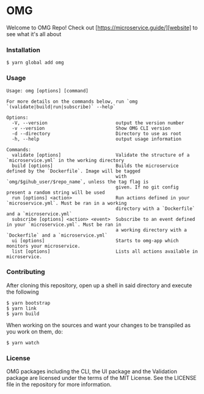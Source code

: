 # OMG

Welcome to OMG Repo! Check out [https://microservice.guide/][website] to see what it's all about

### Installation

```
$ yarn global add omg
```

### Usage

```
Usage: omg [options] [command]

For more details on the commands below, run `omg `(validate|build|run|subscribe)` --help`

Options:
  -V, --version                         output the version number
  -v --version                          Show OMG CLI version
  -d --directory                        Directory to use as root
  -h, --help                            output usage information

Commands:
  validate [options]                    Validate the structure of a `microservice.yml` in the working directory
  build [options]                       Builds the microservice defined by the `Dockerfile`. Image will be tagged
                                        with `omg/$gihub_user/$repo_name`, unless the tag flag is
                                        given. If no git config present a random string will be used
  run [options] <action>                Run actions defined in your `microservice.yml`. Must be ran in a working
                                        directory with a `Dockerfile` and a `microservice.yml`
  subscribe [options] <action> <event>  Subscribe to an event defined in your `microservice.yml`. Must be ran in
                                        a working directory with a `Dockerfile` and a `microservice.yml`
  ui [options]                          Starts to omg-app which monitors your microservice.
  list [options]                        Lists all actions available in microservice.
```

### Contributing

After cloning this repository, open up a shell in said directory and execute the following

```
$ yarn bootstrap
$ yarn link
$ yarn build
```

When working on the sources and want your changes to be transpiled as you work on them, do:

```
$ yarn watch
```

### License

OMG packages including the CLI, the UI package and the Validation package are licensed under the terms of the MIT License.
See the LICENSE file in the repository for more information.

[website]:https://microservice.guide/
